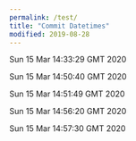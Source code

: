 ```yaml
---
permalink: /test/
title: "Commit Datetimes"
modified: 2019-08-28
---
```



Sun 15 Mar 14:33:29 GMT 2020

Sun 15 Mar 14:50:40 GMT 2020

Sun 15 Mar 14:51:49 GMT 2020

Sun 15 Mar 14:56:20 GMT 2020

Sun 15 Mar 14:57:30 GMT 2020

